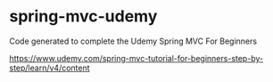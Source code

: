 # spring-mvc-udemy
Code generated to complete the Udemy Spring MVC For Beginners 

https://www.udemy.com/spring-mvc-tutorial-for-beginners-step-by-step/learn/v4/content

